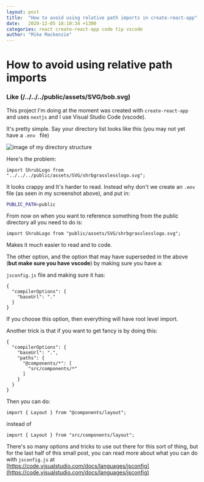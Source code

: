 ```yaml
---
layout: post
title:  "How to avoid using relative path imports in create-react-app"
date:   2020-12-05 18:10:34 +1300
categories: react create-react-app code tip vscode
author: "Mike Mackenzie"
---
```


# How to avoid using relative path imports

### Like (/../../../public/assets/SVG/bob.svg)

This project I'm doing at the moment was created with `create-react-app` and uses `nextjs` and I use Visual Studio Code (vscode).

It's pretty simple. Say your directory list looks like this (you may not yet have a `.env ` file)

![image of my directory structure](https://i.imgur.com/agcU257.png)

Here's the problem:

```react
import ShrubLogo from "../../../public/assets/SVG/shrbgrasslesslogo.svg";
```

It looks crappy and It's harder to read. Instead why don't we create an `.env` file (as seen in my screenshot above), and put in:

```bash
PUBLIC_PATH=public
```


From now on when you want to reference something from the public directory all you need to do is:

```react
import ShrubLogo from "public/assets/SVG/shrbgrasslesslogo.svg";
```

Makes it much easier to read and to code.



The other option, and the option that may have superseded in the above (**but make sure you have vscode**) by making sure you have a:

`jsconfig.js` file and making sure it has:

```react
{
  "compilerOptions": {
    "baseUrl": "."
  }
}
```

If you choose this option, then everything will have root level import.


Another trick is that if you want to get fancy is by doing this:

```react
{
  "compilerOptions": {
    "baseUrl": ".",
    "paths": {
      "@components/*": [
        "src/components/*"
      ]
    }
  }
}
```

Then you can do:

```react
import { Layout } from "@components/layout";
```

instead of

```react
import { Layout } from "src/components/layout";
```



There's so many options and tricks to use out there for this sort of thing, but for the last half of this small post, you can read more about what you can do with `jsconfig.js` at [https://code.visualstudio.com/docs/languages/jsconfig](https://code.visualstudio.com/docs/languages/jsconfig)